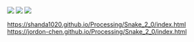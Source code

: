 ![](https://github.com/Shanda1020/Processing/blob/master/Snake_2_0/snake01.JPG?raw=true)
![](https://github.com/Shanda1020/Processing/blob/master/Snake_2_0/snake02.JPG?raw=true)
![](https://github.com/Shanda1020/Processing/blob/master/Snake_2_0/snake03.JPG?raw=true)

 https://shanda1020.github.io/Processing/Snake_2_0/index.html  
 https://jordon-chen.github.io/Processing/Snake_2_0/index.html
 
